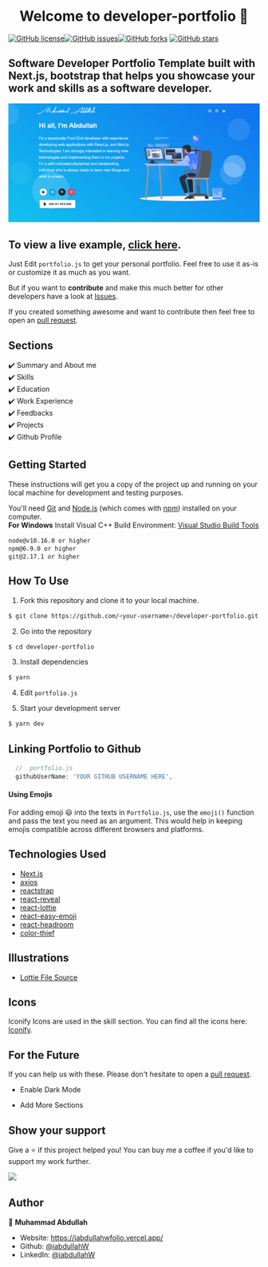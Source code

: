 <h1 align="center">Welcome to developer-portfolio 👋</h1>
<a href="https://github.com/1abdullahW/developer-portfolio/blob/main/LICENSE"><img alt="GitHub license" src="https://img.shields.io/github/license/iabdullahW/abdullah-portfolio"></a><a href="https://github.com/iabdullahW/abdullah-portfolio/issues"><img alt="GitHub issues" src="https://img.shields.io/github/issues/iabdullahW/abdullah-portfolio"></a><a href="https://github.com/iabdullahW/abdullah-portfolio/network"><img alt="GitHub forks" src="https://img.shields.io/github/forks/iabdullahW/abdullah-portfolio"></a> <a href="https://github.com/iabdullahW/abdullah-portfolio/stargazers"><img alt="GitHub stars" src="https://img.shields.io/github/stars/iabdullahW/abdullah-portfolio"></a>

## Software Developer Portfolio Template built with Next.js, bootstrap that helps you showcase your work and skills as a software developer.

<p align="center">
  <kbd>
    <img src="https://github.com/iabdullahW/abdullah-portfolio/blob/master/picture.png"></img>
  </kbd>
</p>

## To view a live example, **[click here](https://abdullahw-portfolio.vercel.app/)**.

Just Edit `portfolio.js` to get your personal portfolio. Feel free to use it as-is or customize it as much as you want.

But if you want to **contribute** and make this much better for other developers have a look at
[Issues](https://github.com/iabdullahW/abdullah-portfolio/issues).

If you created something awesome and want to contribute then feel free to open an
[pull request](https://github.com/iabdullahW/abdullah-portfolio/pulls).

## Sections

✔️ Summary and About me\
✔️ Skills\
✔️ Education\
✔️ Work Experience\
✔️ Feedbacks\
✔️ Projects\
✔️ Github Profile

## Getting Started

These instructions will get you a copy of the project up and running on your local machine for development and testing
purposes.

You'll need [Git](https://git-scm.com) and [Node.js](https://nodejs.org/en/download/) (which comes with
[npm](http://npmjs.com)) installed on your computer. <br> **For Windows** Install Visual C++ Build Environment:
[Visual Studio Build Tools](https://visualstudio.microsoft.com/thank-you-downloading-visual-studio/?sku=BuildTools)

```
node@v10.16.0 or higher
npm@6.9.0 or higher
git@2.17.1 or higher
```

## How To Use

1. Fork this repository and clone it to your local machine.

```bash
$ git clone https://github.com/<your-username>/developer-portfolio.git
```

2. Go into the repository

```bash
$ cd developer-portfolio
```

3. Install dependencies

```bash
$ yarn
```

4. Edit `portfolio.js`

5. Start your development server

```bash
$ yarn dev
```

## Linking Portfolio to Github

```javascript
  //  portfolio.js
  githubUserName: 'YOUR GITHUB USERNAME HERE',
```

#### Using Emojis

For adding emoji 😃 into the texts in `Portfolio.js`, use the `emoji()` function and pass the text you need as an
argument. This would help in keeping emojis compatible across different browsers and platforms.

## Technologies Used

- [Next.js](https://nextjs.org/)
- [axios](https://www.npmjs.com/package/axios)
- [reactstrap](https://reactstrap.github.io/)
- [react-reveal](https://www.react-reveal.com/)
- [react-lottie](https://www.npmjs.com/package/react-lottie)
- [react-easy-emoji](https://github.com/appfigures/react-easy-emoji)
- [react-headroom](https://github.com/KyleAMathews/react-headroom)
- [color-thief](https://github.com/lokesh/color-thief)

## Illustrations

- [Lottie File Source](https://lottiefiles.com)

## Icons

Iconify Icons are used in the skill section. You can find all the icons here: [Iconify](https://icon-sets.iconify.design/).

## For the Future

If you can help us with these. Please don't hesitate to open a
[pull request](https://github.com/iabdullahW/abdullah-portfolio/pulls).

- Enable Dark Mode

- Add More Sections

## Show your support

Give a ⭐️ if this project helped you! You can buy me a coffee if you'd like to support my work further.
<div>
  <a href="https://buymeacoffee.com/iabdullah"><img src="https://img.buymeacoffee.com/button-api/?text=Buy me a coffee&emoji=☕&slug=iabdullah&button_colour=FFDD00&font_colour=ffffff&font_family=Cookie&outline_colour=000000&coffee_colour=FFDD00" /></a>
 </div>

## Author

👤 **Muhammad Abdullah**

- Website: https://iabdullahwfolio.vercel.app/
- Github: [@iabdullahW](https://github.com/iabdullahW)
- LinkedIn: [@iabdullahW](https://www.linkedin.com/in/i-abdullah/)
